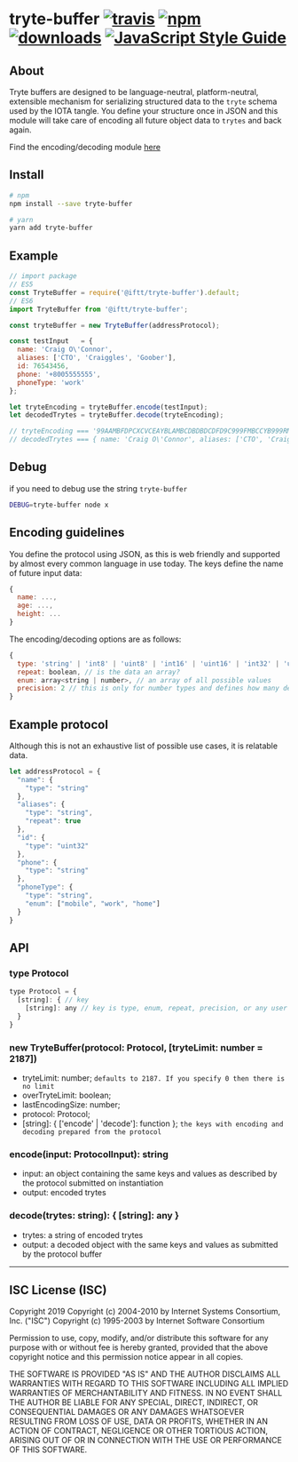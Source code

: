 # tryte-buffer [![travis][travis-image]][travis-url] [![npm][npm-image]][npm-url] [![downloads][downloads-image]][downloads-url] [![JavaScript Style Guide](https://img.shields.io/badge/code_style-standard-brightgreen.svg)](https://standardjs.com)

[travis-image]: https://travis-ci.org/iftt/tryte-buffer.svg?branch=master
[travis-url]: https://travis-ci.org/iftt/tryte-buffer
[npm-image]: https://img.shields.io/npm/v/@iftt/tryte-buffer.svg
[npm-url]: https://npmjs.org/package/@iftt/tryte-buffer
[downloads-image]: https://img.shields.io/npm/dm/@iftt/tryte-buffer.svg
[downloads-url]: https://www.npmjs.com/package/@iftt/tryte-buffer

## About
Tryte buffers are designed to be language-neutral, platform-neutral, extensible mechanism for serializing structured data to the `tryte` schema used by the IOTA tangle. You define your structure once in JSON and this module will take care of encoding all future object data to `trytes` and back again.

Find the encoding/decoding module [here](https://github.com/iftt/tryte-encode-decode)

## Install
```sh
# npm
npm install --save tryte-buffer

# yarn
yarn add tryte-buffer
```

## Example
```js
// import package
// ES5
const TryteBuffer = require('@iftt/tryte-buffer').default;
// ES6
import TryteBuffer from '@iftt/tryte-buffer';

const tryteBuffer = new TryteBuffer(addressProtocol);

const testInput   = {
  name: 'Craig O\'Connor',
  aliases: ['CTO', 'Craiggles', 'Goober'],
  id: 76543456,
  phone: '+8005555555',
  phoneType: 'work'
};

let tryteEncoding = tryteBuffer.encode(testInput);
let decodedTrytes = tryteBuffer.decode(tryteEncoding);

// tryteEncoding === '99AAMBFDPCXCVCEAYBLAMBCDBDBDCDFD9C999FMBCCYB999RMBFDPCXCVCVC9DTCGD999LQBCDCDQCTCFD9EI9UWV999XPAVAXAXA9BWAZAZAYAVAYABB9A'
// decodedTrytes === { name: 'Craig O\'Connor', aliases: ['CTO', 'Craiggles', 'Goober'], id: 76543456, phone: '+8005555555', phoneType: 'work' }
```

## Debug
if you need to debug use the string `tryte-buffer`
```sh
DEBUG=tryte-buffer node x
```

## Encoding guidelines
You define the protocol using JSON, as this is web friendly and supported by almost every common language in use today. The keys define the name of future input data:
```js
{
  name: ...,
  age: ...,
  height: ...
}
```
The encoding/decoding options are as follows:
```js
{
  type: 'string' | 'int8' | 'uint8' | 'int16' | 'uint16' | 'int32' | 'uint32' | 'bool' | 'date',
  repeat: boolean, // is the data an array?
  enum: array<string | number>, // an array of all possible values
  precision: 2 // this is only for number types and defines how many decimal places you want to keep
}
```

## Example protocol
Although this is not an exhaustive list of possible use cases, it is relatable data.
```js
let addressProtocol = {
  "name": {
    "type": "string"
  },
  "aliases": {
    "type": "string",
    "repeat": true
  },
  "id": {
    "type": "uint32"
  },
  "phone": {
    "type": "string"
  },
  "phoneType": {
    "type": "string",
    "enum": ["mobile", "work", "home"]
  }
}
```

## API

### type Protocol
```js
type Protocol = {
  [string]: { // key
    [string]: any // key is type, enum, repeat, precision, or any user defined variables
  }
}
```

### new TryteBuffer(protocol: Protocol, [tryteLimit: number = 2187])
* tryteLimit: number; `defaults to 2187. If you specify 0 then there is no limit`
* overTryteLimit: boolean;
* lastEncodingSize: number;
* protocol: Protocol;
* [string]: { ['encode' | 'decode']: function }; `the keys with encoding and decoding prepared from the protocol`

### encode(input: ProtocolInput): string
* input: an object containing the same keys and values as described by the protocol submitted on instantiation
* output: encoded trytes

### decode(trytes: string): { [string]: any }
* trytes: a string of encoded trytes
* output: a decoded object with the same keys and values as submitted by the protocol buffer

---

## ISC License (ISC)

Copyright 2019 <IFTT>
Copyright (c) 2004-2010 by Internet Systems Consortium, Inc. ("ISC")
Copyright (c) 1995-2003 by Internet Software Consortium


Permission to use, copy, modify, and/or distribute this software for any purpose with or without fee is hereby granted, provided that the above copyright notice and this permission notice appear in all copies.

THE SOFTWARE IS PROVIDED "AS IS" AND THE AUTHOR DISCLAIMS ALL WARRANTIES WITH REGARD TO THIS SOFTWARE INCLUDING ALL IMPLIED WARRANTIES OF MERCHANTABILITY AND FITNESS. IN NO EVENT SHALL THE AUTHOR BE LIABLE FOR ANY SPECIAL, DIRECT, INDIRECT, OR CONSEQUENTIAL DAMAGES OR ANY DAMAGES WHATSOEVER RESULTING FROM LOSS OF USE, DATA OR PROFITS, WHETHER IN AN ACTION OF CONTRACT, NEGLIGENCE OR OTHER TORTIOUS ACTION, ARISING OUT OF OR IN CONNECTION WITH THE USE OR PERFORMANCE OF THIS SOFTWARE.
